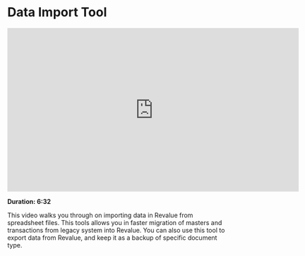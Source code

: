 # Data Import Tool

<iframe width="660" height="371" src="https://www.youtube.com/embed/Ta2Xx3QoK3E" frameborder="0" allowfullscreen></iframe>

**Duration: 6:32**

This video walks you through on importing data in Revalue from spreadsheet files. This tools allows you in faster migration of masters and transactions from legacy system into Revalue. You can also use this tool to export data from Revalue, and keep it as a backup of specific document type.
